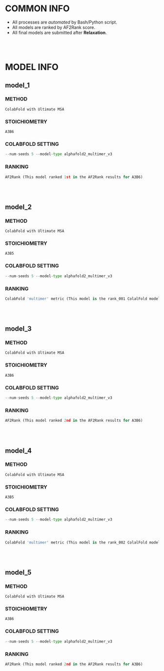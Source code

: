 # COMMON INFO
* All processes are *automated* by Bash/Python script.
* All models are ranked by AF2Rank score.
* All final models are submitted after **Relaxation**.
<br/>
<br/>

# MODEL INFO
## model_1
### METHOD
    ColabFold with Ultimate MSA
### STOICHIOMETRY
    A3B6
### COLABFOLD SETTING
```python
--num-seeds 5 --model-type alphafold2_multimer_v3
```
### RANKING
```python
AF2Rank (This model ranked 1st in the AF2Rank results for A3B6)
```
<br/>
<br/>

## model_2
### METHOD
    ColabFold with Ultimate MSA
### STOICHIOMETRY
    A3B5
### COLABFOLD SETTING
```python
--num-seeds 5 --model-type alphafold2_multimer_v3
```
### RANKING
```python
ColabFold 'multimer' metric (This model is the rank_001 ColalFold model for A3B5)
```
<br/>
<br/>

## model_3
### METHOD
    ColabFold with Ultimate MSA
### STOICHIOMETRY
    A3B6
### COLABFOLD SETTING
```python
--num-seeds 5 --model-type alphafold2_multimer_v3
```
### RANKING
```python
AF2Rank (This model ranked 2nd in the AF2Rank results for A3B6)
```
<br/>
<br/>

## model_4
### METHOD
    ColabFold with Ultimate MSA
### STOICHIOMETRY
    A3B5
### COLABFOLD SETTING
```python
--num-seeds 5 --model-type alphafold2_multimer_v3
```
### RANKING
```python
ColabFold 'multimer' metric (This model is the rank_002 ColalFold model for A3B5)
```
<br/>
<br/>

## model_5
### METHOD
    ColabFold with Ultimate MSA
### STOICHIOMETRY
    A3B6
### COLABFOLD SETTING
```python
--num-seeds 5 --model-type alphafold2_multimer_v3
```
### RANKING
```python
AF2Rank (This model ranked 2nd in the AF2Rank results for A3B6)
```
<br/>
<br/>
